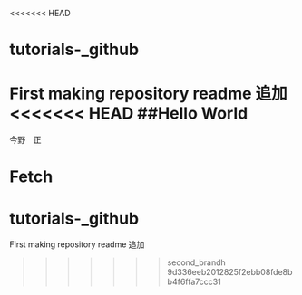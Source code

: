 <<<<<<< HEAD
# tutorials-_github
First making repository
readme 追加
<<<<<<< HEAD
##Hello World
=======
今野　正

Fetch
=======
# tutorials-_github
First making repository
readme 追加
>>>>>>> second_brandh
>>>>>>> 9d336eeb2012825f2ebb08fde8bb4f6ffa7ccc31
